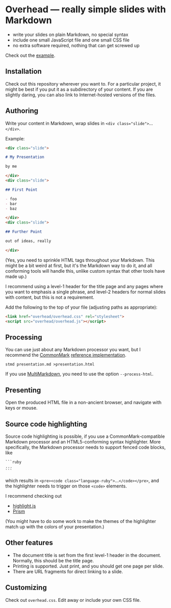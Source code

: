 # Overhead — really simple slides with Markdown

- write your slides on plain Markdown, no special syntax
- include one small JavaScript file and one small CSS file
- no extra software required, nothing that can get screwed up

Check out the [example](http://petere.github.io/overhead/examples/example.html).

## Installation

Check out this repository wherever you want to.  For a particular
project, it might be best if you put it as a subdirectory of your
content.  If you are slightly daring, you can also link to
Internet-hosted versions of the files.

## Authoring

Write your content in Markdown, wrap slides in `<div
class="slide">`...`</div>`.

Example:

```markdown
<div class="slide">

# My Presentation

by me

</div>
<div class="slide">

## First Point

- foo
- bar
- baz

</div>
<div class="slide">

## Further Point

out of ideas, really

</div>
```

(Yes, you need to sprinkle HTML tags throughout your Markdown.  This
might be a bit weird at first, but it's the Markdown way to do it, and
all conforming tools will handle this, unlike custom syntax that other
tools have made up.)

I recommend using a level-1 header for the title page and any pages where you want to emphasis a single phrase, and level-2 headers for normal slides with content, but this is not a requirement.

Add the following to the top of your file (adjusting paths as
appropriate):

```html
<link href="overhead/overhead.css" rel="stylesheet">
<script src="overhead/overhead.js"></script>
```

## Processing

You can use just about any Markdown processor you want, but I
recommend the [CommonMark](http://commonmark.org/)
[reference implementation](https://github.com/jgm/stmd).

    stmd presentation.md >presentation.html

If you use [MultiMarkdown](http://fletcherpenney.net/multimarkdown/),
you need to use the option `--process-html`.

## Presenting

Open the produced HTML file in a non-ancient browser, and navigate
with keys or mouse.

## Source code highlighting

Source code highlighting is possible, if you use a
CommonMark-compatible Markdown processor and an HTML5-conforming
syntax highlighter.  More specifically, the Markdown processor needs
to support fenced code blocks, like

    ```ruby
    ...
    ```

which results in `<pre><code
class="language-ruby">`...`</code></pre>`, and the highlighter needs
to trigger on those `<code>` elements.

I recommend checking out

- [highlight.js](https://highlightjs.org/)
- [Prism](http://prismjs.com/)

(You might have to do some work to make the themes of the highlighter
match up with the colors of your presentation.)

## Other features

- The document title is set from the first level-1 header in the document.  Normally, this should be the title page.
- Printing is supported.  Just print, and you should get one page per
slide.
- There are URL fragments for direct linking to a slide.

## Customizing

Check out `overhead.css`.  Edit away or include your own CSS file.
